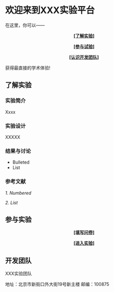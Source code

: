 # 欢迎来到XXX实验平台

在这里，你可以——
  <p align="center"><a href="#tips"><b>[了解实验]</b></a></p>
  <p align="center"><a href="#tips1"><b>[参与试验]</b></a></p>
  <p align="center"><a href="#tips2"><b>[认识开发团队]</b></a></p>

获得最直接的学术体验!

## <a id="tips">了解实验</a>

### 实验简介
<p>Xxxx</p>

### 实验设计
<p>XXXXX</p>

### 结果与讨论
- Bulleted
- List

### 参考文献
<p><i>1. Numbered</i></p>
<p><i>2. List</i></p>

## <a id="tips1">参与实验</a>
<p align="center"><a href="http://www.example.com/"><b>[填写问卷]</b></p>
<p align="center"><a href="http://www.baidu.com/"><b>[进入实验]</b></p>

## <a id="tips2">开发团队</a>
<p>XXX实验团队</p>
<p>地址：北京市新街口外大街19号新主楼 邮编：100875</p> 
